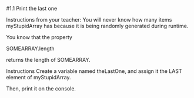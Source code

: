 #1.1 Print the last one

Instructions from your teacher:
You will never know how many items myStupidArray has because it is being randomly generated during runtime.

You know that the property

SOMEARRAY.length

returns the length of SOMEARRAY.

Instructions
Create a variable named theLastOne, and assign it the LAST element of myStupidArray.

Then, print it on the console.